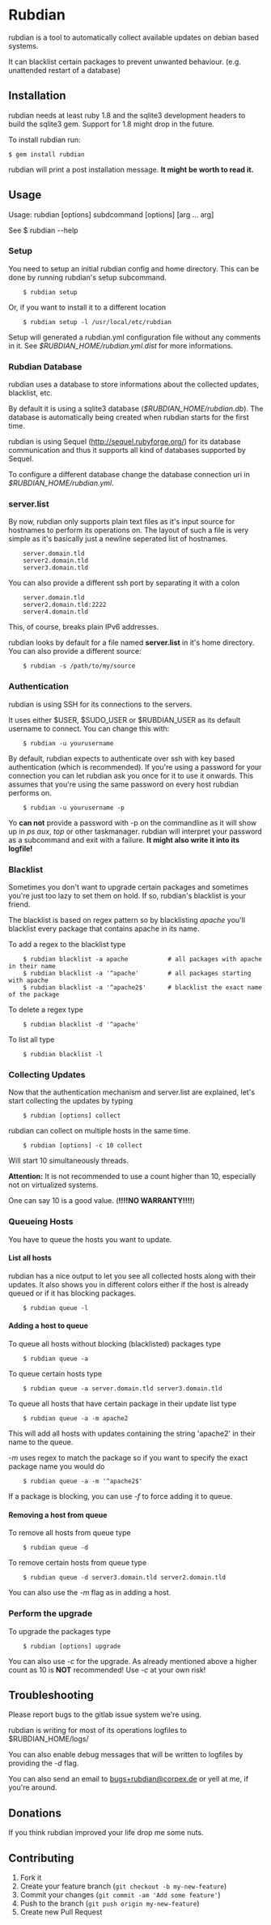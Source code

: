 # Rubdian

rubdian is a tool to automatically collect available updates on
debian based systems.

It can blacklist certain packages to prevent unwanted behaviour.
(e.g. unattended restart of a database)

## Installation

rubdian needs at least ruby 1.8 and the sqlite3 development headers
to build the sqlite3 gem. Support for 1.8 might drop in the future.

To install rubdian run:

    $ gem install rubdian

rubdian will print a post installation message. **It might be worth
to read it.**

## Usage

Usage: rubdian [options] subdcommand [options] [arg ... arg]

See
        $ rubdian --help

### Setup

You need to setup an initial rubdian config and home directory. This
can be done by running rubdian's setup subcommand.

        $ rubdian setup

Or, if you want to install it to a different location

        $ rubdian setup -l /usr/local/etc/rubdian

Setup will generated a rubdian.yml configuration file without any
comments in it. See *$RUBDIAN\_HOME/rubdian.yml.dist* for more
informations.

### Rubdian Database

rubdian uses a database to store informations about the collected
updates, blacklist, etc.

By default it is using a sqlite3 database (*$RUBDIAN\_HOME/rubdian.db*).
The database is automatically being created when rubdian starts for the
first time.

rubdian is using Sequel (http://sequel.rubyforge.org/) for its database
communication and thus it supports all kind of databases supported by Sequel.

To configure a different database change the database connection uri in
*$RUBDIAN\_HOME/rubdian.yml*.

### server.list

By now, rubdian only supports plain text files as it's input source for
hostnames to perform its operations on. The layout of such a file is very
simple as it's basically just a newline seperated list of hostnames.

        server.domain.tld
        server2.domain.tld
        server3.domain.tld

You can also provide a different ssh port by separating it with a colon

        server.domain.tld
        server2.domain.tld:2222
        server4.domain.tld

This, of course, breaks plain IPv6 addresses.

rubdian looks by default for a file named **server.list** in it's
home directory. You can also provide a different source:

        $ rubdian -s /path/to/my/source

### Authentication

rubdian is using SSH for its connections to the servers.

It uses either $USER, $SUDO\_USER or $RUBDIAN\_USER as its default username
to connect. You can change this with:

        $ rubdian -u yourusername

By default, rubdian expects to authenticate over ssh with key based
authentication (which is recommended). If you're using a password
for your connection you can let rubdian ask you once for it to use
it onwards. This assumes that you're using the same password on every
host rubdian performs on.

        $ rubdian -u yourusername -p

Yo **can not** provide a password with -p on the commandline as it will show up in *ps aux*,
*top* or other taskmanager. rubdian will interpret your password as
a subcommand and exit with a failure. **It might also write it into
its logfile!**


### Blacklist

Sometimes you don't want to upgrade certain packages and sometimes you're
just too lazy to set them on hold. If so, rubdian's blacklist is your friend.

The blacklist is based on regex pattern so by blacklisting *apache* you'll
blacklist every package that contains apache in its name.

To add a regex to the blacklist type

        $ rubdian blacklist -a apache           # all packages with apache in their name
        $ rubdian blacklist -a '^apache'        # all packages starting with apache
        $ rubdian blacklist -a '^apache2$'      # blacklist the exact name of the package

To delete a regex type

        $ rubdian blacklist -d '^apache'

To list all type

        $ rubdian blacklist -l


### Collecting Updates

Now that the authentication mechanism and server.list are explained, let's
start collecting the updates by typing

        $ rubdian [options] collect

rubdian can collect on multiple hosts in the same time.

        $ rubdian [options] -c 10 collect

Will start 10 simultaneously threads.

**Attention:** It is not recommended to use a count higher than 10, especially
not on virtualized systems.

One can say 10 is a good value. (**!!!!NO WARRANTY!!!!**)

### Queueing Hosts

You have to queue the hosts you want to update.

#### List all hosts

rubdian has a nice output to let you see all collected hosts along with their
updates. It also shows you in different colors either if the host is already
queued or if it has blocking packages.

        $ rubdian queue -l

#### Adding a host to queue

To queue all hosts without blocking (blacklisted) packages type

        $ rubdian queue -a

To queue certain hosts type

        $ rubdian queue -a server.domain.tld server3.domain.tld

To queue all hosts that have certain package in their update list type

        $ rubdian queue -a -m apache2

This will add all hosts with updates containing the string 'apache2' in their name
to the queue.

*-m* uses regex to match the package so if you want to specify the exact package
name you would do

        $ rubdian queue -a -m '^apache2$'

If a package is blocking, you can use *-f* to force adding it to queue.

#### Removing a host from queue

To remove all hosts from queue type

        $ rubdian queue -d

To remove certain hosts from queue type

        $ rubdian queue -d server3.domain.tld server2.domain.tld

You can also use the *-m* flag as in adding a host.

### Perform the upgrade

To upgrade the packages type

        $ rubdian [options] upgrade

You can also use *-c* for the upgrade. As already mentioned above a higher count
as 10 is **NOT** recommended! Use *-c* at your own risk!

## Troubleshooting

Please report bugs to the gitlab issue system we're using.

rubdian is writing for most of its operations logfiles to $RUBDIAN\_HOME/logs/

You can also enable debug messages that will be written to logfiles by providing
the *-d* flag.

You can also send an email to bugs+rubdian@corpex.de or yell at me, if you're around.

## Donations

If you think rubdian improved your life drop me some nuts.

## Contributing

1. Fork it
2. Create your feature branch (`git checkout -b my-new-feature`)
3. Commit your changes (`git commit -am 'Add some feature'`)
4. Push to the branch (`git push origin my-new-feature`)
5. Create new Pull Request
